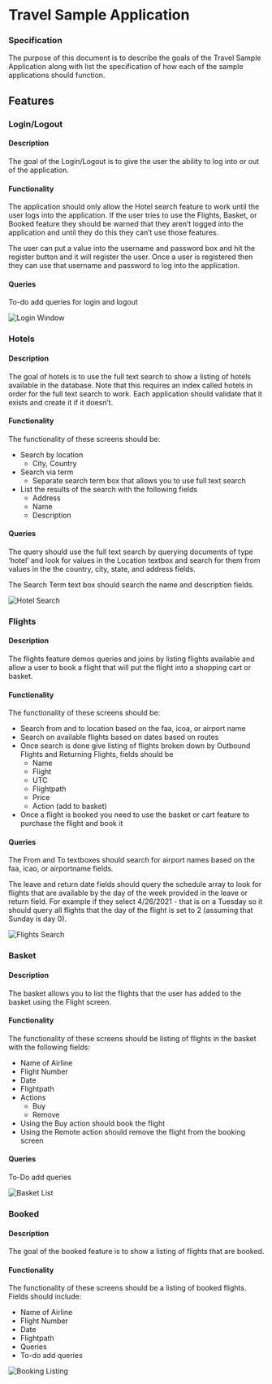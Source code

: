 # Travel Sample Application 

### Specification

The purpose of this document is to describe the goals of the Travel Sample Application along with list the specification of how each of the sample applications should function.

## Features

### Login/Logout

#### Description

The goal of the Login/Logout is to give the user the ability to log into or out of the application.

#### Functionality

The application should only allow the Hotel search feature to work until the user logs into the application.  If the user tries to use the Flights, Basket, or Booked feature they should be warned that they aren’t logged into the application and until they do this they can’t use those features.

The user can put a value into the username and password box and hit the register button and it will register the user.  Once a user is registered then they can use that username and password to log into the application.

#### Queries

To-do add queries for login and logout

![Login Window](images/Picture1.png)

### Hotels

#### Description

The goal of hotels is to use the full text search to show a listing of hotels available in the database.  Note that this requires an index called hotels in order for the full text search to work.  Each application should validate that it exists and create it if it doesn’t.

#### Functionality

The functionality of these screens should be:
- Search by location
    - City, Country
- Search via term
    - Separate search term box that allows you to use full text search
- List the results of the search with the following fields
    - Address
    - Name
    - Description

#### Queries

The query should use the full text search by querying documents of type ‘hotel’ and look for values in the Location textbox and search for them from values in the the country, city, state, and address fields.

The Search Term text box should search the name and description fields.

![Hotel Search](images/Picture2.png)

### Flights

#### Description

The flights feature demos queries and joins by listing flights available and allow a user to book a flight that will put the flight into a shopping cart or basket.


#### Functionality

The functionality of these screens should be:

- Search from and to location based on the faa, icoa, or airport name
- Search on available flights based on dates based on routes
- Once search is done give listing of flights broken down by Outbound Flights and Returning Flights, fields should be
    - Name
    - Flight
    - UTC
    - Flightpath
    - Price
    - Action (add to basket)
- Once a flight is booked you need to use the basket or cart feature to purchase the flight and book it

#### Queries

The From and To textboxes should search for airport names based on the faa, icao, or airportname fields.

The leave and return date fields should query the schedule array to look for flights that are available by the day of the week provided in the leave or return field.  For example if they select 4/26/2021 - that is on a Tuesday so it should query all flights that the day of the flight is set to 2 (assuming that Sunday is day 0).

![Flights Search](images/Picture3.png)

### Basket

#### Description

The basket allows you to list the flights that the user has added to the basket using the Flight screen. 

#### Functionality

The functionality of these screens should be listing of flights in the basket with the following fields:

- Name of Airline
- Flight Number
- Date
- Flightpath
- Actions
  - Buy
  - Remove
- Using the Buy action should book the flight 
- Using the Remote action should remove the flight from the booking screen

#### Queries

To-Do add queries

![Basket List](images/Picture4.png)

### Booked

#### Description

The goal of the booked feature is to show a listing of flights that are booked.

#### Functionality

The functionality of these screens should be a listing of booked flights.  Fields should include:

- Name of Airline
- Flight Number
- Date
- Flightpath
- Queries
- To-do add queries

![Booking Listing](images/Picture5.png)
